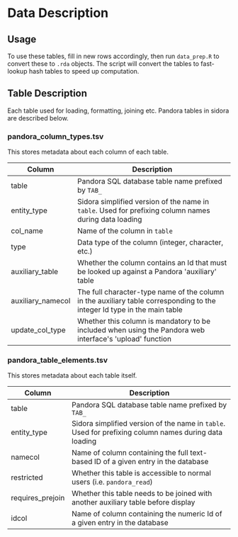 # Data Description

## Usage

To use these tables, fill in new rows accordingly, then run `data_prep.R` to convert these to 
`.rda` objects. The script will convert the tables to fast-lookup hash tables to speed up 
computation.

## Table Description

Each table used for loading, formatting, joining etc. Pandora tables in sidora are described below.

### pandora_column_types.tsv

This stores metadata about each column of each table.

| Column            | Description                                                                                                              |
|-------------------|--------------------------------------------------------------------------------------------------------------------------|
| table             | Pandora SQL database table name prefixed by `TAB_`                                                                       |
| entity_type       | Sidora simplified version of the name in `table`. Used for prefixing column names during data loading                    |
|	col_name	        | Name of the column in `table`                                                                                            |
| type	            | Data type of the column (integer, character, etc.)                                                                       |
| auxiliary_table	  | Whether the column contains an Id that must be looked up against a Pandora 'auxiliary' table                             |
| auxiliary_namecol	| The full character-type name of the column in the auxiliary table corresponding to the integer Id type in the main table |
| update_col_type   | Whether this column is mandatory to be included when using the Pandora web interface's 'upload' function                 |

### pandora_table_elements.tsv

This stores metadata about each table itself.

| Column            | Description                                                                                                              |
|-------------------|--------------------------------------------------------------------------------------------------------------------------|
| table             | Pandora SQL database table name prefixed by `TAB_`                                                                       |
| entity_type       | Sidora simplified version of the name in `table`. Used for prefixing column names during data loading                    |
| namecol	          | Name of column containing the full text-based ID of a given entry in the database                                        |
| restricted	      | Whether this table is accessible to normal users (i.e. `pandora_read`)                                                   |
| requires_prejoin	| Whether this table needs to be joined with another auxiliary table before display                                         |
| idcol             | Name of column containing the numeric Id of a given entry in the database                                                |
